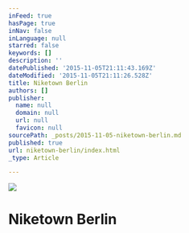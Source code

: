 ```yaml
---
inFeed: true
hasPage: true
inNav: false
inLanguage: null
starred: false
keywords: []
description: ''
datePublished: '2015-11-05T21:11:43.169Z'
dateModified: '2015-11-05T21:11:26.528Z'
title: Niketown Berlin
authors: []
publisher:
  name: null
  domain: null
  url: null
  favicon: null
sourcePath: _posts/2015-11-05-niketown-berlin.md
published: true
url: niketown-berlin/index.html
_type: Article

---
```

![](https://the-grid-user-content.s3-us-west-2.amazonaws.com/82ab08a9-006c-44e5-9a21-e085eca63a16.jpg)

# Niketown Berlin